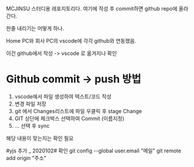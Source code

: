 MCJINSU 스터디용 레포지토리다.
여기에 작성 후 commit하면  github repo에 올라간다.

한줄 내리기는 어떻게 하나.

Home PC와 회사 PC의 vscode에 각각 github와 연동했음. 

이건 github에서 작성 -> vscode 로 옮겨지나 확인



# Github commit -> push 방법 #

1. vscode에서 파일 생성하여 텍스트/코드 작성
2. 변경 파일 저장
3. git 에서 Changes리스트에 파일 우클릭 후 stage Change 
4. GIT 상단에 체크박스 선택하여 Commit  (이름지정)
5. ...  선택 후 sync

해당 내용이 맞는지는 확인 필요


#yjs 추가 _ 2020102#
확인
git config --global user.email "메일"
git remote add origin "주소"
